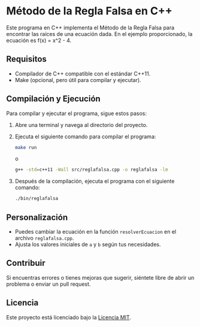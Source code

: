 # Método de la Regla Falsa en C++

Este programa en C++ implementa el Método de la Regla Falsa para encontrar las raíces de una ecuación dada. En el ejemplo proporcionado, la ecuación es f(x) = x^2 - 4.

## Requisitos

- Compilador de C++ compatible con el estándar C++11.
- Make (opcional, pero útil para compilar y ejecutar).

## Compilación y Ejecución

Para compilar y ejecutar el programa, sigue estos pasos:

1. Abre una terminal y navega al directorio del proyecto.
2. Ejecuta el siguiente comando para compilar el programa:

    ```bash
    make run
    ```

    o

    ```bash
    g++ -std=c++11 -Wall src/reglafalsa.cpp -o reglafalsa -lm
    ```

3. Después de la compilación, ejecuta el programa con el siguiente comando:

    ```bash
    ./bin/reglafalsa
    ```

## Personalización

- Puedes cambiar la ecuación en la función `resolverEcuacion` en el archivo `reglafalsa.cpp`.
- Ajusta los valores iniciales de `a` y `b` según tus necesidades.

## Contribuir

Si encuentras errores o tienes mejoras que sugerir, siéntete libre de abrir un problema o enviar un pull request.

## Licencia

Este proyecto está licenciado bajo la [Licencia MIT](LICENSE).
